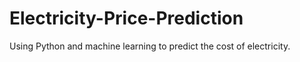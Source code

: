 # Electricity-Price-Prediction
Using Python and machine learning to predict the cost of electricity.
